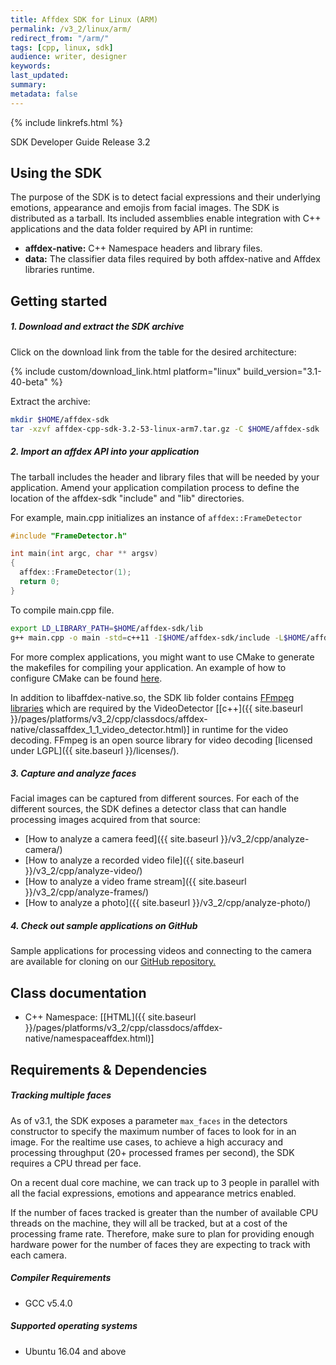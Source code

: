 ```yaml
---
title: Affdex SDK for Linux (ARM)
permalink: /v3_2/linux/arm/
redirect_from: "/arm/"
tags: [cpp, linux, sdk]
audience: writer, designer
keywords:
last_updated:
summary:
metadata: false
---
```

{% include linkrefs.html %}

SDK Developer Guide Release 3.2

## Using the SDK

The purpose of the SDK is to detect facial expressions and their underlying emotions, appearance and emojis from facial images. The SDK is distributed as a tarball. Its included assemblies enable integration with C++ applications and the data folder required by API in runtime:

* **affdex-native:** C++ Namespace headers and library files.
* **data:** The classifier data files required by both affdex-native and Affdex libraries runtime.

## Getting started

##### 1. Download and extract the SDK archive

Click on the download link from the table for the desired architecture:

{% include custom/download_link.html platform="linux" build_version="3.1-40-beta" %}

Extract the archive:

```bash
mkdir $HOME/affdex-sdk
tar -xzvf affdex-cpp-sdk-3.2-53-linux-arm7.tar.gz -C $HOME/affdex-sdk
```

##### 2. Import an affdex API into your application

The tarball includes the header and library files that will be needed by your application. Amend your application compilation process to define the location of the affdex-sdk "include" and "lib" directories.

For example, main.cpp initializes an instance of ```affdex::FrameDetector```

```cpp
#include "FrameDetector.h"

int main(int argc, char ** argsv)
{
  affdex::FrameDetector(1);
  return 0;
}
```

To compile main.cpp file.

```bash
export LD_LIBRARY_PATH=$HOME/affdex-sdk/lib
g++ main.cpp -o main -std=c++11 -I$HOME/affdex-sdk/include -L$HOME/affdex-sdk/lib -l affdex-native

```

For more complex applications, you might want to use CMake to generate the makefiles for compiling your application. An example of how to configure CMake can be found [here](https://github.com/Affectiva/win-sdk-samples/blob/master/CMakeLists.txt#L99).

In addition to libaffdex-native.so, the SDK lib folder contains [FFmpeg libraries](https://www.ffmpeg.org/) which are required by the VideoDetector [[c++]({{ site.baseurl }}/pages/platforms/v3_2/cpp/classdocs/affdex-native/classaffdex_1_1_video_detector.html)] in runtime for the video decoding. FFmpeg is an open source library for video decoding [licensed under LGPL]({{ site.baseurl }}/licenses/).

##### 3. Capture and analyze faces

Facial images can be captured from different sources. For each of the different sources, the SDK defines a detector class that can handle processing images acquired from that source:

* [How to analyze a camera feed]({{ site.baseurl }}/v3_2/cpp/analyze-camera/)
* [How to analyze a recorded video file]({{ site.baseurl }}/v3_2/cpp/analyze-video/)
* [How to analyze a video frame stream]({{ site.baseurl }}/v3_2/cpp/analyze-frames/)
* [How to analyze a photo]({{ site.baseurl }}/v3_2/cpp/analyze-photo/)

##### 4. Check out sample applications on GitHub
Sample applications for processing videos and connecting to the camera are available for cloning on our [GitHub repository.](http://github.com/Affectiva/cpp-sdk-samples)

## Class documentation
* C++ Namespace: [[HTML]({{ site.baseurl }}/pages/platforms/v3_2/cpp/classdocs/affdex-native/namespaceaffdex.html)]

## Requirements & Dependencies

##### Tracking multiple faces
As of v3.1, the SDK exposes a parameter `max_faces` in the detectors constructor to specify the maximum number of faces to look for in an image. For the realtime use cases, to achieve a high accuracy and processing throughput (20+ processed frames per second), the SDK requires a CPU thread per face.

On a recent dual core machine, we can track up to 3 people in parallel with all the facial expressions, emotions and appearance metrics enabled.

If the number of faces tracked is greater than the number of available CPU threads on the machine, they will all be tracked, but at a cost of the processing frame rate. Therefore, make sure to plan for providing enough hardware power for the number of faces they are expecting to track with each camera.

##### Compiler Requirements

* GCC v5.4.0

##### Supported operating systems

*	Ubuntu 16.04 and above
